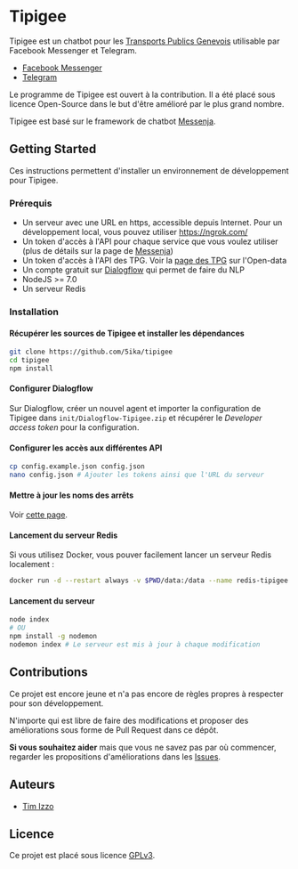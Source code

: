 # Tipigee

Tipigee est un chatbot pour les [Transports Publics Genevois](https://tpg.ch/) utilisable par Facebook Messenger et Telegram.

- [Facebook Messenger](https://www.messenger.com/t/tipigee)
- [Telegram](https://telegram.me/tipigeebot)

Le programme de Tipigee est ouvert à la contribution. Il a été placé sous licence Open-Source dans le but d'être amélioré par le plus grand nombre.

Tipigee est basé sur le framework de chatbot [Messenja](https://github.com/5ika/messenja).

## Getting Started

Ces instructions permettent d'installer un environnement de développement pour Tipigee.

### Prérequis

- Un serveur avec une URL en https, accessible depuis Internet. Pour un développement local, vous pouvez utiliser https://ngrok.com/
- Un token d'accès à l'API pour chaque service que vous voulez utiliser (plus de détails sur la page de [Messenja](https://github.com/5ika/messenja))
- Un token d'accès à l'API des TPG. Voir la [page des TPG](http://www.tpg.ch/web/open-data/donnees-tpg) sur l'Open-data
- Un compte gratuit sur [Dialogflow](https://dialogflow.com/) qui permet de faire du NLP
- NodeJS >= 7.0
- Un serveur Redis

### Installation

#### Récupérer les sources de Tipigee et installer les dépendances

```bash
git clone https://github.com/5ika/tipigee
cd tipigee
npm install
```

#### Configurer Dialogflow

Sur Dialogflow, créer un nouvel agent et importer la configuration de Tipigee dans `init/Dialogflow-Tipigee.zip` et récupérer le *Developer access token* pour la configuration.

#### Configurer les accès aux différentes API

```bash
cp config.example.json config.json
nano config.json # Ajouter les tokens ainsi que l'URL du serveur
```

#### Mettre à jour les noms des arrêts

Voir [cette page](https://github.com/5ika/tipigee/blob/master/init/README.md).

#### Lancement du serveur Redis

Si vous utilisez Docker, vous pouver facilement lancer un serveur Redis localement :

```bash
docker run -d --restart always -v $PWD/data:/data --name redis-tipigee -p 6379:6379 redis:alpine
```

#### Lancement du serveur

```bash
node index
# OU
npm install -g nodemon
nodemon index # Le serveur est mis à jour à chaque modification
```

## Contributions

Ce projet est encore jeune et n'a pas encore de règles propres à respecter pour son développement.

N'importe qui est libre de faire des modifications et proposer des améliorations sous forme de Pull Request dans ce dépôt.

**Si vous souhaitez aider** mais que vous ne savez pas par où commencer, regarder les propositions d'améliorations dans les [Issues](https://github.com/5ika/tipigee/issues).

## Auteurs

- [Tim Izzo](https://github.com/5ika)

## Licence

Ce projet est placé sous licence [GPLv3](https://github.com/5ika/tipigee/blob/master/LICENSE).
